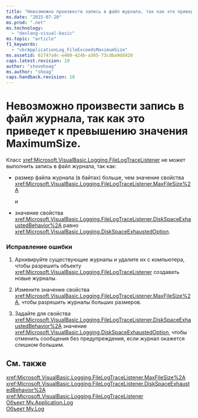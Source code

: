 ```yaml
---
title: "Невозможно произвести запись в файл журнала, так как это приведет к превышению значения MaximumSize. | Microsoft Docs"
ms.date: "2015-07-20"
ms.prod: ".net"
ms.technology: 
  - "devlang-visual-basic"
ms.topic: "article"
f1_keywords: 
  - "vbrApplicationLog_FileExceedsMaximumSize"
ms.assetid: 61747a9c-e460-424b-a365-73cdba9dd428
caps.latest.revision: 10
author: "stevehoag"
ms.author: "shoag"
caps.handback.revision: 10
---
```

# Невозможно произвести запись в файл журнала, так как это приведет к превышению значения MaximumSize.
Класс <xref:Microsoft.VisualBasic.Logging.FileLogTraceListener> не может выполнить запись в файл журнала, так как:  
  
-   размер файла журнала \(в байтах\) больше, чем значение свойства <xref:Microsoft.VisualBasic.Logging.FileLogTraceListener.MaxFileSize%2A>  
  
     и  
  
-   значение свойства <xref:Microsoft.VisualBasic.Logging.FileLogTraceListener.DiskSpaceExhaustedBehavior%2A> равно <xref:Microsoft.VisualBasic.Logging.DiskSpaceExhaustedOption>.  
  
### Исправление ошибки  
  
1.  Архивируйте существующие журналы и удалите их с компьютера, чтобы разрешить объекту <xref:Microsoft.VisualBasic.Logging.FileLogTraceListener> создавать новые журналы.  
  
2.  Измените значение свойства <xref:Microsoft.VisualBasic.Logging.FileLogTraceListener.MaxFileSize%2A>, чтобы разрешить журналы больших размеров.  
  
3.  Задайте для свойства <xref:Microsoft.VisualBasic.Logging.FileLogTraceListener.DiskSpaceExhaustedBehavior%2A> значение <xref:Microsoft.VisualBasic.Logging.DiskSpaceExhaustedOption>, чтобы отменить сообщения без предупреждения, если журнал окажется слишком большим.  
  
## См. также  
 <xref:Microsoft.VisualBasic.Logging.FileLogTraceListener.MaxFileSize%2A>   
 <xref:Microsoft.VisualBasic.Logging.FileLogTraceListener.DiskSpaceExhaustedBehavior%2A>   
 <xref:Microsoft.VisualBasic.Logging.FileLogTraceListener>   
 [Объект My.Application.Log](../../visual-basic/language-reference/objects/my-application-log-object.md)   
 [Объект My.Log](../../visual-basic/language-reference/objects/my-log-object.md)